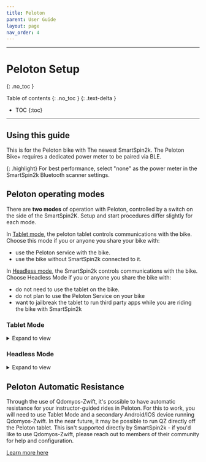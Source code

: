 ```yaml
---
title: Peloton
parent: User Guide
layout: page
nav_order: 4
---
```

---
# Peloton Setup
{: .no_toc }

Table of contents
{: .no_toc }
{: .text-delta }
- TOC
{:toc}
---
## Using this guide
This is for the Peloton bike with The newest SmartSpin2k. The Peloton Bike+ requires a dedicated power meter to be paired via BLE. 

{: .highlight}
For best performance, select "none" as the power meter in the SmartSpin2k Bluetooth scanner settings.

## Peloton operating modes
There are **two modes** of operation with Peloton, controlled by a switch on the side of the SmartSpin2K. Setup and start procedures differ slightly for each mode.

In [Tablet mode](#tablet-mode), the peloton tablet controls communications with the bike.  Choose this mode if you or anyone you share your bike with:
* use the Peloton service with the bike.
* use the bike without SmartSpin2k connected to it.

In [Headless mode](#headless-mode), the SmartSpin2k controls communications with the bike. Choose Headless Mode if you or anyone you share the bike with:
* do not need to use the tablet on the bike.
* do not plan to use the Peloton Service on your bike
* want to jailbreak the tablet to run third party apps while you are riding the bike with SmartSpin2k


### Tablet Mode
<details markdown="block">

<summary>Expand to view</summary>

<img src="../images/Tablet_Control.png" width="250">

* Start a workout or free ride in the Peloton app.
* Flip the switch on the side of your device up, to face towards the tablet. 
* Connect the 3.5mm y splitter to your bike as pictured below.
![Wiring instructions for Tablet Mode](../images/tablet_mode.svg)
* Start a ride on your Peloton Bike's tablet
* [Connect to Zwift or other apps](https://github.com/doudar/SmartSpin2k/wiki/Riding-Zwift-with-SmartSpin2k)
</details>

### Headless Mode
<details markdown="block">

<summary>Expand to view</summary>

{: .caution }
Headless mode aka TX mode disconnects the Peloton Bike's tablet from the Sensor. This enables many possibilities for users:  You can enjoy SmartSpin2k without turning on the bike's tablet, or run your own apps directly on the tablet (such as moonlight - this may void your warranty).  Some users will even remove the Peloton tablet from their bike entirely.

<img src="../images/SS2K_Control.png" width="200">

* flip the switch on the side of your device to face down towards the bike/ground.  See picture above
* Connect the 3.5mm y splitter to your bike as pictured below.
![Wiring instructions for Headless Mode](../images/tx_mode.svg)
* [Connect to Zwift or other apps](https://github.com/doudar/SmartSpin2k/wiki/Riding-Zwift-with-SmartSpin2k)

{: .caution }
**Note:**  You must switch back to [Tablet Mode](#tablet-mode) if you want to use any Peloton services after using this mode.
</details>

## Peloton Automatic Resistance
Through the use of Qdomyos-Zwift, it's possible to have automatic resistance for your instructor-guided rides in Peloton.  For this to work, you will need to use Tablet Mode and a secondary Android/IOS device running Qdomyos-Zwift.  In the near future, it may be possible to run QZ directly off the Peloton tablet. This isn't supported directly by SmartSpin2k - if you'd like to use Qdomyos-Zwift, please reach out to members of their community for help and configuration. 

[Learn more here](https://www.qzfitness.com/)
